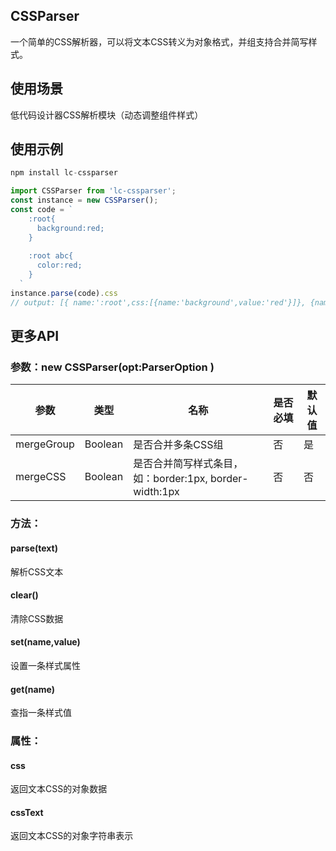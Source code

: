 
## CSSParser
一个简单的CSS解析器，可以将文本CSS转义为对象格式，并组支持合并简写样式。

## 使用场景
低代码设计器CSS解析模块（动态调整组件样式）

## 使用示例

```javascript
npm install lc-cssparser

import CSSParser from 'lc-cssparser';
const instance = new CSSParser();
const code = `
    :root{
      background:red;
    }
	
    :root abc{
      color:red;
    }
  `
instance.parse(code).css
// output: [{ name:':root',css:[{name:'background',value:'red'}]}, {name:':root abc',css:[{name:'color',value:'red'}]}]

```

## 更多API

### 参数：new CSSParser(opt:ParserOption )

| 参数 | 类型 | 名称 | 是否必填 | 默认值 |
| - | - | - | - | - |
| mergeGroup | Boolean | 是否合并多条CSS组 | 否 | 是 |
| mergeCSS | Boolean | 是否合并简写样式条目，如：border:1px, border-width:1px | 否 | 否 |

### 方法： 
#### parse(text)
解析CSS文本

#### clear()
清除CSS数据

#### set(name,value)
设置一条样式属性

#### get(name)
查指一条样式值

### 属性：
#### css
返回文本CSS的对象数据

#### cssText
返回文本CSS的对象字符串表示
